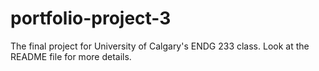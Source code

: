 # portfolio-project-3
The final project for University of Calgary's ENDG 233 class. Look at the README file for more details.
